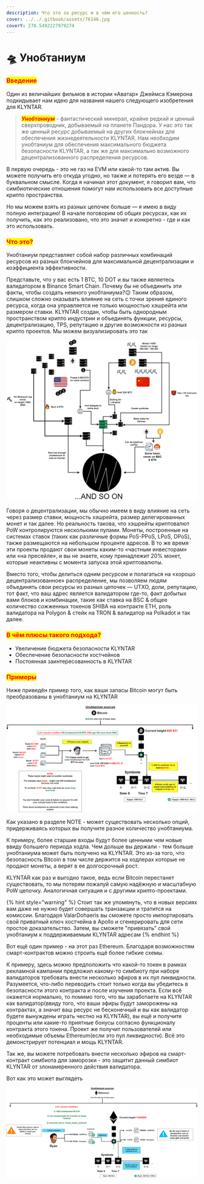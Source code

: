 ```yaml
---
description: Что это за ресурс и в чём его ценность?
cover: ../../.gitbook/assets/76146.jpg
coverY: 278.5492227979274
---
```


# 🛸 Унобтаниум

### <mark style="color:red;">**Введение**</mark>

Один из величайших фильмов в истории «Аватар» Джеймса Кэмерона подкидывает нам идею для названия нашего следующего изобретения для KLYNTAR.

> _<mark style="color:red;">**Унобтаниум**</mark>_ - фантастический минерал, крайне редкий и ценный сверхпроводник, добываемый на планете Пандора. У нас это так же ценный ресурс добываемый на других блокчейнах для обеспечения жизнедеятельности KLYNTAR. Нам необходим унобтаниум для обеспечения максимального бюджета безопасности KLYNTAR, а так же для максимально возможного децентрализованного распределения ресурсов.

В первую очередь - это не газ на EVM или какой-то там актив. Вы можете получить его откуда угодно, но также и потерять его везде — в буквальном смысле. Когда я начинал этот документ, я говорил вам, что симбиотические отношения помогут нам использовать все доступные крипто пространства.

Но мы можем взять из разных цепочек больше — я имею в виду полную интеграцию! В начале поговорим об общих ресурсах, как их получить, как это реализовано, что это значит и конкретно - где и как это использовать.

### <mark style="color:red;">**Что это?**</mark>

Унобтаниум представляет собой набор различных комбинаций ресурсов из разных блокчейнов для максимальной децентрализации и коэффициента эффективности.

Представьте, что у вас есть 1 BTC, 10 DOT и вы также являетесь валидатором в Binance Smart Chain. Почему бы не объединить эти факты, чтобы создать немного унобтаниума?😉 Таким образом, слишком сложно оказывать влияние на сеть с точки зрения единого ресурса, когда она управляется не только мощностью хэшрейта или размером ставки. KLYNTAR создан, чтобы быть однородным пространством крипто индустрии и объединять функции, ресурсы, децентрализацию, TPS, репутацию и другие возможности из разных крипто проектов. Мы можем визуализировать это так

![](../../.gitbook/assets/WhatHarder.png)

Говоря о децентрализации, мы обычно имеем в виду влияние на сеть через размер ставки, мощность хэшрейта, размер делегированных монет и так далее. Но реальность такова, что хэшрейты криптовалют PoW контролируются несколькими пулами. Монеты, построенные на системах ставок (таких как различные формы PoS-PPoS, LPoS, DPoS), также размещаются на небольшом проценте адресов. В то же время эти проекты продают свои монеты каким-то «частным инвесторам» или «на пресейле», и вы не знаете, кому принадлежит 20% монет, которые неактивны с момента запуска этой криптовалюты.

Вместо того, чтобы делиться одним ресурсом и полагаться на «хорошо децентрализованное» распределение, мы позволяем людям объединять свои ресурсы из разных цепочек — UTXO, доли, репутацию, тот факт, что ваш адрес является валидатором где-то, факт добытых вами блоков и комбинации, такие как ставка на BSC & общее количество сожженных токенов SHIBA на контракте ETH, роль валидатора на Polygon & стейк на TRON & валидатор на Polkadot и так далее.

### <mark style="color:red;">**В чём плюсы такого подхода?**</mark>

* Увеличение бюджета безопасности KLYNTAR
* Обеспечение безопасности хостчейнов
* Постоянная заинтересованность в KLYNTAR

### <mark style="color:red;">**Примеры**</mark>

Ниже приведён пример того, как ваши запасы Bitcoin могут быть преобразованы в унобтаниум на KLYNTAR

![](../../.gitbook/assets/Unobtanium.png)

Как указано в разделе NOTE - может существовать несколько опций, придерживаясь которых вы получите разное количество унобтаниума.

К примеру, более старшие входы будут более ценными чем новые ввиду большего периода ходла. Чем дольше вы держали - тем больше унобтаниума может быть получено на KLYNTAR. Это из-за того, что безопасность Bitcoin в том числе держится на ходлерах которые не продают монеты, а верят в ее долгосрочный рост.

KLYNTAR как раз и выгодно такое, ведь если Bitcoin перестанет существовать, то мы потерям пожалуй самую надёжную и масштабную PoW цепочку. Аналогичная ситуация и с другими крипто-проектами.

{% hint style="warning" %}
Стоит так же упомянуть, что в новых версиях вам даже не нужно будет совершать транзакции и тратится на комиссии. Благодаря ValarDohaeris вы сможете просто импортировать свой приватный ключ хостчейна в Apollo и сгенерировать для сети простое доказательство. Затем, вы сможете "привязать" свой унобтаниум к поддерживаемым KLYNTAR адресам
{% endhint %}

Вот ещё один пример - на этот раз Ethereum. Благодаря возможностям смарт-контрактов можно строить ещё более гибкие схемы.

К примеру, здесь можно предположить что какой-то токен в рамках рекламной кампании предложил какому-то симбиоту при наборе валидаторов требовать внести несколько эфиров в их пул ликвидности. Разумеется, что-либо переводить стоит только когда вы убедитесь в безопасности этого контракта и после изучения проекта. Если всё окажется нормально, то помимо того, что вы заработаете на KLYNTAR как валидатор(ввиду того, что ваши эфиры будут заморожены на контрактах, а значит ваш ресурс не бесконечный и вы как валидатор будете вынуждены играть честно на KLYNTAR), вы ещё и получите проценты или какие-то приятные бонусы согласно функционалу контракта этого токена. Проект же получит пользователей или необходимые объемы Ethereum(если это пул ликвидности). Всё это демонстрирует потенциал и мощь KLYNTAR.&#x20;

Так же, вы можете потребовать внести несколько эфиров на смарт-контракт симбиота для заморозки - это защитит данный симбиот KLYNTAR от злонамеренного действия валидатора.

Вот как это может выглядеть

![](../../.gitbook/assets/UnobtaniumETH.png)
